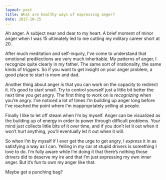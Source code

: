 ```yaml
---
layout: post
title: What are healthy ways of expressing anger?
date: 2017-10-25
---
```


<p>Ah anger. A subject near and dear to my heart. A brief moment of minor anger when I was 15 ultimately led to me cutting my military career short at 20.</p><p>After much meditation and self-inquiry, I’ve come to understand that emotional predilections are very much inheritable. My patterns of anger, I recognize quite clearly in my father. The same sort of irrationality, the same kinds of triggers. So if you want to get insight on your anger problem, a good place to start is mom and dad.</p><p>Another thing about anger is that you can work on the capacity to redirect it. It’s good to start small. Try to control yourself just a little bit better the next time you get angry. The first thing to work on is <i>recognizing</i> when you’re angry. I’ve noticed a lot of times I’m building up anger long before I’ve reached the point where I’m inappropriately yelling at people.</p><p>Finally I like to let off steam when I’m by myself. Anger can be visualized as the building up of energy in order to power through difficult problems. Your mind just collects little bits of it over time, and if you don’t let it out when it won’t hurt anything, you’ll eventually let it out when it will.</p><p>So when I’m by myself if I ever get the urge to get angry, I <i>express</i> it in as satisfying a way as I can. Yelling in my car at stupid drivers is something I love to do. I’m fully aware while I’m doing it that there’s nothing those drivers did to deserve my ire and that I’m just expressing my own inner anger. But it’s fun to own my anger like that.</p><p>Maybe get a punching bag?</p>
